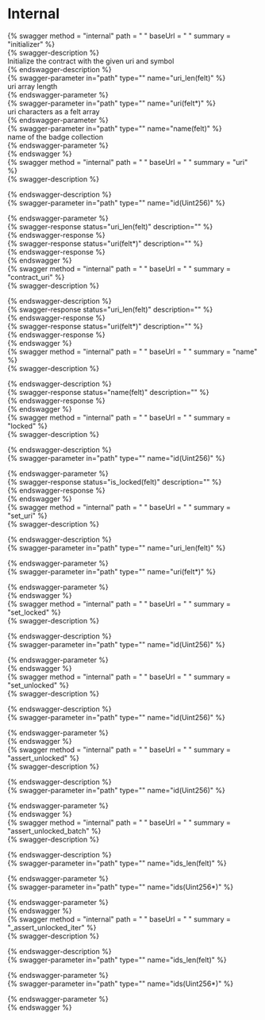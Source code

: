 
Internal
========
  
{% swagger method = "internal" path = " " baseUrl = " " summary = "initializer" %}  
{% swagger-description %}  
Initialize the contract with the given uri and symbol  
{% endswagger-description %}  
{% swagger-parameter in="path" type="" name="uri_len(felt)" %}  
uri array length  
{% endswagger-parameter %}  
{% swagger-parameter in="path" type="" name="uri(felt*)" %}  
uri characters as a felt array  
{% endswagger-parameter %}  
{% swagger-parameter in="path" type="" name="name(felt)" %}  
name of the badge collection  
{% endswagger-parameter %}  
{% endswagger %}  
{% swagger method = "internal" path = " " baseUrl = " " summary = "uri" %}  
{% swagger-description %}  
  
{% endswagger-description %}  
{% swagger-parameter in="path" type="" name="id(Uint256)" %}  
  
{% endswagger-parameter %}  
{% swagger-response status="uri_len(felt)" description="" %}  
{% endswagger-response %}  
{% swagger-response status="uri(felt*)" description="" %}  
{% endswagger-response %}  
{% endswagger %}  
{% swagger method = "internal" path = " " baseUrl = " " summary = "contract_uri" %}  
{% swagger-description %}  
  
{% endswagger-description %}  
{% swagger-response status="uri_len(felt)" description="" %}  
{% endswagger-response %}  
{% swagger-response status="uri(felt*)" description="" %}  
{% endswagger-response %}  
{% endswagger %}  
{% swagger method = "internal" path = " " baseUrl = " " summary = "name" %}  
{% swagger-description %}  
  
{% endswagger-description %}  
{% swagger-response status="name(felt)" description="" %}  
{% endswagger-response %}  
{% endswagger %}  
{% swagger method = "internal" path = " " baseUrl = " " summary = "locked" %}  
{% swagger-description %}  
  
{% endswagger-description %}  
{% swagger-parameter in="path" type="" name="id(Uint256)" %}  
  
{% endswagger-parameter %}  
{% swagger-response status="is_locked(felt)" description="" %}  
{% endswagger-response %}  
{% endswagger %}  
{% swagger method = "internal" path = " " baseUrl = " " summary = "set_uri" %}  
{% swagger-description %}  
  
{% endswagger-description %}  
{% swagger-parameter in="path" type="" name="uri_len(felt)" %}  
  
{% endswagger-parameter %}  
{% swagger-parameter in="path" type="" name="uri(felt*)" %}  
  
{% endswagger-parameter %}  
{% endswagger %}  
{% swagger method = "internal" path = " " baseUrl = " " summary = "set_locked" %}  
{% swagger-description %}  
  
{% endswagger-description %}  
{% swagger-parameter in="path" type="" name="id(Uint256)" %}  
  
{% endswagger-parameter %}  
{% endswagger %}  
{% swagger method = "internal" path = " " baseUrl = " " summary = "set_unlocked" %}  
{% swagger-description %}  
  
{% endswagger-description %}  
{% swagger-parameter in="path" type="" name="id(Uint256)" %}  
  
{% endswagger-parameter %}  
{% endswagger %}  
{% swagger method = "internal" path = " " baseUrl = " " summary = "assert_unlocked" %}  
{% swagger-description %}  
  
{% endswagger-description %}  
{% swagger-parameter in="path" type="" name="id(Uint256)" %}  
  
{% endswagger-parameter %}  
{% endswagger %}  
{% swagger method = "internal" path = " " baseUrl = " " summary = "assert_unlocked_batch" %}  
{% swagger-description %}  
  
{% endswagger-description %}  
{% swagger-parameter in="path" type="" name="ids_len(felt)" %}  
  
{% endswagger-parameter %}  
{% swagger-parameter in="path" type="" name="ids(Uint256*)" %}  
  
{% endswagger-parameter %}  
{% endswagger %}  
{% swagger method = "internal" path = " " baseUrl = " " summary = "_assert_unlocked_iter" %}  
{% swagger-description %}  
  
{% endswagger-description %}  
{% swagger-parameter in="path" type="" name="ids_len(felt)" %}  
  
{% endswagger-parameter %}  
{% swagger-parameter in="path" type="" name="ids(Uint256*)" %}  
  
{% endswagger-parameter %}  
{% endswagger %}